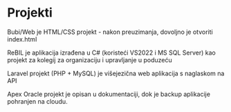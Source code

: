 # Projekti

Bubi/Web je HTML/CSS projekt - nakon preuzimanja, dovoljno je otvoriti index.html

ReBIL je aplikacija izrađena u C# (koristeći VS2022 i MS SQL Server) kao projekt za kolegij za organizaciju i upravljanje u poduzeću

Laravel projekt (PHP + MySQL) je višejezična web aplikacija s naglaskom na API

Apex Oracle projekt je opisan u dokumentaciji, dok je backup aplikacije pohranjen na cloudu.

